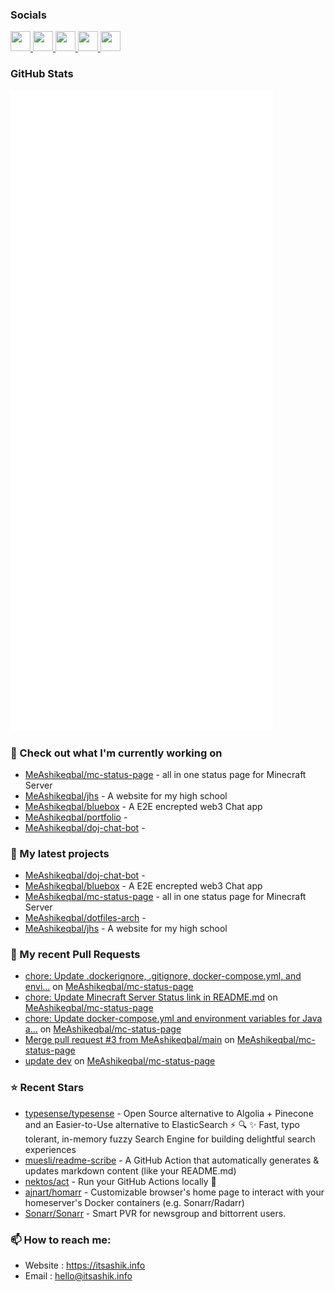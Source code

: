 ### Socials

<p align="left"> <a href="https://www.github.com/MeAshikeqbal" target="_blank" rel="noreferrer"> <picture> <source media="(prefers-color-scheme: dark)" srcset="https://raw.githubusercontent.com/danielcranney/readme-generator/main/public/icons/socials/github-dark.svg" /> <source media="(prefers-color-scheme: light)" srcset="https://raw.githubusercontent.com/danielcranney/readme-generator/main/public/icons/socials/github.svg" /> <img src="https://raw.githubusercontent.com/danielcranney/readme-generator/main/public/icons/socials/github.svg" width="32" height="32" /> </picture> </a> <a href="http://www.instagram.com/MeAshikeqbal" target="_blank" rel="noreferrer"> <picture> <source media="(prefers-color-scheme: dark)" srcset="https://raw.githubusercontent.com/danielcranney/readme-generator/main/public/icons/socials/instagram-dark.svg" /> <source media="(prefers-color-scheme: light)" srcset="https://raw.githubusercontent.com/danielcranney/readme-generator/main/public/icons/socials/instagram.svg" /> <img src="https://raw.githubusercontent.com/danielcranney/readme-generator/main/public/icons/socials/instagram.svg" width="32" height="32" /> </picture> </a> <a href="https://www.linkedin.com/in/itsashik" target="_blank" rel="noreferrer"> <picture> <source media="(prefers-color-scheme: dark)" srcset="https://raw.githubusercontent.com/danielcranney/readme-generator/main/public/icons/socials/linkedin-dark.svg" /> <source media="(prefers-color-scheme: light)" srcset="https://raw.githubusercontent.com/danielcranney/readme-generator/main/public/icons/socials/linkedin.svg" /> <img src="https://raw.githubusercontent.com/danielcranney/readme-generator/main/public/icons/socials/linkedin.svg" width="32" height="32" /> </picture> </a> <a href="https://www.x.com/me_ashikeqbal" target="_blank" rel="noreferrer"> <picture> <source media="(prefers-color-scheme: dark)" srcset="https://raw.githubusercontent.com/danielcranney/readme-generator/main/public/icons/socials/twitter-dark.svg" /> <source media="(prefers-color-scheme: light)" srcset="https://raw.githubusercontent.com/danielcranney/readme-generator/main/public/icons/socials/twitter.svg" /> <img src="https://raw.githubusercontent.com/danielcranney/readme-generator/main/public/icons/socials/twitter.svg" width="32" height="32" /> </picture> </a> <a href="https://www.threads.net/@chikonfillet" target="_blank" rel="noreferrer"> <picture> <source media="(prefers-color-scheme: dark)" srcset="https://raw.githubusercontent.com/danielcranney/readme-generator/main/public/icons/socials/threads-dark.svg" /> <source media="(prefers-color-scheme: light)" srcset="https://raw.githubusercontent.com/danielcranney/readme-generator/main/public/icons/socials/threads.svg" /> <img src="https://raw.githubusercontent.com/danielcranney/readme-generator/main/public/icons/socials/threads.svg" width="32" height="32" /> </picture> </a> </p>

### GitHub Stats

<p align="left"><img src="https://raw.githubusercontent.com/MeAshikeqbal/MeAshikeqbal/main/github-metrics.svg" /></p>

### 👷 Check out what I'm currently working on

- [MeAshikeqbal/mc-status-page](https://github.com/MeAshikeqbal/mc-status-page) - all in one status page for Minecraft Server
- [MeAshikeqbal/jhs](https://github.com/MeAshikeqbal/jhs) - A website for my high school
- [MeAshikeqbal/bluebox](https://github.com/MeAshikeqbal/bluebox) - A E2E encrepted web3 Chat app
- [MeAshikeqbal/portfolio](https://github.com/MeAshikeqbal/portfolio) - 
- [MeAshikeqbal/doj-chat-bot](https://github.com/MeAshikeqbal/doj-chat-bot) - 
### 🌱 My latest projects

- [MeAshikeqbal/doj-chat-bot](https://github.com/MeAshikeqbal/doj-chat-bot) - 
- [MeAshikeqbal/bluebox](https://github.com/MeAshikeqbal/bluebox) - A E2E encrepted web3 Chat app
- [MeAshikeqbal/mc-status-page](https://github.com/MeAshikeqbal/mc-status-page) - all in one status page for Minecraft Server
- [MeAshikeqbal/dotfiles-arch](https://github.com/MeAshikeqbal/dotfiles-arch) - 
- [MeAshikeqbal/jhs](https://github.com/MeAshikeqbal/jhs) - A website for my high school
### 🔨 My recent Pull Requests

- [chore: Update .dockerignore, .gitignore, docker-compose.yml, and envi…](https://github.com/MeAshikeqbal/mc-status-page/pull/8) on [MeAshikeqbal/mc-status-page](https://github.com/MeAshikeqbal/mc-status-page)
- [chore: Update Minecraft Server Status link in README.md](https://github.com/MeAshikeqbal/mc-status-page/pull/6) on [MeAshikeqbal/mc-status-page](https://github.com/MeAshikeqbal/mc-status-page)
- [chore: Update docker-compose.yml and environment variables for Java a…](https://github.com/MeAshikeqbal/mc-status-page/pull/5) on [MeAshikeqbal/mc-status-page](https://github.com/MeAshikeqbal/mc-status-page)
- [Merge pull request #3 from MeAshikeqbal/main](https://github.com/MeAshikeqbal/mc-status-page/pull/4) on [MeAshikeqbal/mc-status-page](https://github.com/MeAshikeqbal/mc-status-page)
- [update dev](https://github.com/MeAshikeqbal/mc-status-page/pull/3) on [MeAshikeqbal/mc-status-page](https://github.com/MeAshikeqbal/mc-status-page)
### ⭐ Recent Stars

- [typesense/typesense](https://github.com/typesense/typesense) - Open Source alternative to Algolia &#43; Pinecone and an Easier-to-Use alternative to ElasticSearch ⚡ 🔍 ✨ Fast, typo tolerant, in-memory fuzzy Search Engine for building delightful search experiences
- [muesli/readme-scribe](https://github.com/muesli/readme-scribe) - A GitHub Action that automatically generates &amp; updates markdown content (like your README.md)
- [nektos/act](https://github.com/nektos/act) - Run your GitHub Actions locally 🚀
- [ajnart/homarr](https://github.com/ajnart/homarr) - Customizable browser&#39;s home page to interact with your homeserver&#39;s Docker containers (e.g. Sonarr/Radarr)
- [Sonarr/Sonarr](https://github.com/Sonarr/Sonarr) - Smart PVR for newsgroup and bittorrent users.
### 📫 How to reach me:
  - Website   : <https://itsashik.info>
  - Email     : <hello@itsashik.info>
